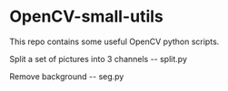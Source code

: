 # OpenCV-small-utils

This repo contains some useful OpenCV python scripts.


Split a set of pictures into 3 channels -- split.py

Remove background -- seg.py
